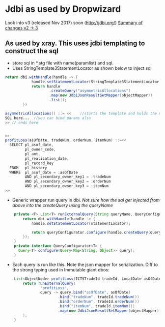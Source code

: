 # Jdbi as used by Dropwizard

Look into v3 (released Nov 2017) soon (http://jdbi.org/)
[Summary of changes v2 -> 3](http://jdbi.org/#_upgrading_from_v2_to_v3)

## As used by xray. This uses jdbi templating to construct the sql
- store sql in *.stg file with name(paramlist) and sql.
- Uses StringTemplate3StatementLocator as shown below to inject sql
```java
return dbi.withHandle(handle -> {
            handle.setStatementLocator(StringTemplate3StatementLocator.builder(ControlCheckDao.class).build());
            return handle
                    .createQuery("asymmetricAllocations")
                    .map(new JdbiJsonResultSetMapper(objectMapper))
                    .list();
        })
```
  ```java
  asymmetricAllocations() ::= <<    //starts the template and holds the name
  SQL here...  //you can bind params also
 >> // ends here
 
 
  >>
  profitLoss(asOfDate, tradeNum, orderNum, itemNum) ::=<<
    SELECT pl_asof_date,
           pl_owner_code,
           pl_amt,
           pl_realization_date,
           pl_record_key
    FROM   pl_history
    WHERE  pl_asof_date = :asOfDate
           AND pl_secondary_owner_key1 = :tradeNum
           AND pl_secondary_owner_key2 = :orderNum
           AND pl_secondary_owner_key3 = :itemNum
>>
  ``` 
- Generic wrapper run query in dbi.
*Not sure how the sql get injected from above into the createQuery using the queryName*
```java
    private <T> List<T> runExternalQuery(String queryName, QueryConfigurator<T> queryConfigurator) {
        return dbi.withHandle(handle -> {
            handle.setStatementLocator(statementLocator);

            return queryConfigurator.configure(handle.createQuery(queryName)).list();
        });
    }
    private interface QueryConfigurator<T> {
      Query<T> configure(Query<Map<String, Object>> query);
    }
```
- Each query is run like this. 
  Note the json mapper for serialization. Diff to the strong typing used in Immutable giant dbos:
```java
    List<ObjectNode> profitLoss(ICTSTradeId tradeId, LocalDate asOfDate) {
        return runExternalQuery(
                "profitLoss",
                query -> query.bind("asOfDate", asOfDate)
                        .bind("tradeNum", tradeId.tradeNum())
                        .bind("orderNum", tradeId.orderNum())
                        .bind("itemNum", tradeId.itemNum())
                        .map(new JdbiJsonResultSetMapper(objectMapper))
        );
    }
```
